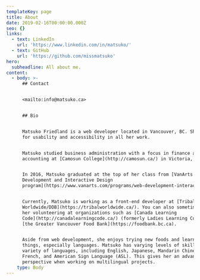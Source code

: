 ```yaml
---
templateKey: page
title: About
date: 2019-02-16T00:00:00.000Z
seo: {}
links:
  - text: LinkedIn
    url: 'https://www.linkedin.com/in/matsuko/'
  - text: GitHub
    url: 'https://github.com/missmatsuko'
hero:
  subheadline: All about me.
content:
  - body: >-
      ## Contact


      <mailto:info@matsuko.ca>


      ## Bio


      Matsuko Friedland is a web developer located in Vancouver, BC. She strives
      for usability and accessibility in all her work.


      Matsuko studied business administration with a focus in finance and
      accounting at [Camosun College](http://camosun.ca/) in Victoria, BC.


      In 2016, Matsuko graduated at the top of her class from [VanArts' Web
      Development and Interactive Design
      program](https://www.vanarts.com/programs/web-development-interactive-design/).


      Currently, Matsuko is working as a front-end developer at [Tribal
      Worldwide/DDB](https://tribalworldwide.ca/). You can also sometimes find
      her volunteering at organizations such as [Canada Learning
      Code](http://canadalearningcode.ca/) (formerly Ladies Learning Code) and
      [the Greater Vancouver Food Bank](https://foodbank.bc.ca).


      Aside from web development, she enjoys trying new foods and learning new
      things, especially languages. Matsuko has varying levels of skill in a
      variety of languages, including English, Japanese, Mandarin Chinese,
      French, and American Sign Language (ASL). This gives her an advantageous
      perspective when working on multilingual projects.
    type: Body
---
```


